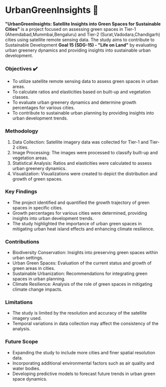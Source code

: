 # UrbanGreenInsights :deciduous_tree:

**"UrbanGreenInsights: Satellite Insights into Green Spaces for Sustainable Cities"** is a project focused on assessing green spaces in Tier-1 (Ahemdabad,Mummbai,Bengaluru) and Tier-2 (Surat,Vadodara,Chandigarh) cities using satellite remote sensing data. The study aims to contribute to Sustainable Development **Goal 15 (SDG-15) - "Life on Land"** by evaluating urban greenery dynamics and providing insights into sustainable urban development.
### Objectives :heavy_check_mark:
* To utilize satellite remote sensing data to assess green spaces in urban areas.
* To calculate ratios and elasticities based on built-up and vegetation classes.
* To evaluate urban greenery dynamics and determine growth percentages for various cities.
* To contribute to sustainable urban planning by providing insights into urban development trends.
### Methodology
1. Data Collection: Satellite imagery data was collected for Tier-1 and Tier-2 cities.
2. Image Processing: The images were processed to classify built-up and vegetation areas.
3. Statistical Analysis: Ratios and elasticities were calculated to assess urban greenery dynamics.
4. Visualization: Visualizations were created to depict the distribution and growth of green spaces.
### Key Findings
* The project identified and quantified the growth trajectory of green spaces in specific cities.
* Growth percentages for various cities were determined, providing insights into urban development trends.
* The study highlighted the importance of urban green spaces in mitigating urban heat island effects and enhancing climate resilience.
### Contributions
* Biodiversity Conservation: Insights into preserving green spaces within urban settings.
* Urban Green Spaces: Evaluation of the current status and growth of green areas in cities.
* Sustainable Urbanization: Recommendations for integrating green spaces in urban planning.
* Climate Resilience: Analysis of the role of green spaces in mitigating climate change impacts.
### Limitations
* The study is limited by the resolution and accuracy of the satellite imagery used.
* Temporal variations in data collection may affect the consistency of the analysis.
### Future Scope
* Expanding the study to include more cities and finer spatial resolution data.
* Incorporating additional environmental factors such as air quality and water bodies.
* Developing predictive models to forecast future trends in urban green space dynamics.

